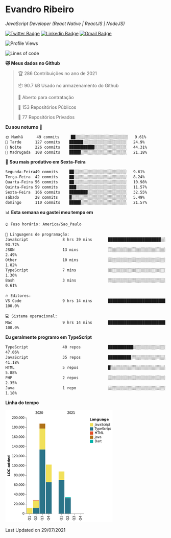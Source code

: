 # Evandro **Ribeiro**

*JavaScript Developer (React Native | ReactJS | NodeJS)*

[![Twitter Badge](https://img.shields.io/badge/-@ribeiroevandro-201B2D?style=flat-square&labelColor=201B2D&logo=twitter&logoColor=white&link=https://twitter.com/ribeiroevandro)](https://twitter.com/ribeiroevandro) 
[![Linkedin Badge](https://img.shields.io/badge/-Evandro%20Ribeiro-201B2D?style=flat-square&logo=Linkedin&logoColor=white&link=https://www.linkedin.com/in/ribeiroevandro)](https://www.linkedin.com/in/ribeiroevandro) 
[![Gmail Badge](https://img.shields.io/badge/-oi@ribeiroevandro.com.br-201B2D?style=flat-square&logo=Gmail&logoColor=white&link=mailto:oi@ribeiroevandro.com.br)](mailto:oi@ribeiroevandro.com.br)


<!--START_SECTION:waka-->
![Profile Views](http://img.shields.io/badge/Visualizac%C3%B5es%20do%20perfil-1-blue)

![Lines of code](https://img.shields.io/badge/Desde%20o%20Hello%20World%20eu%20escrevi-451287%20linhas%20de%20c%C3%B3digo-blue)

**🐱 Meus dados no Github** 

> 🏆 286 Contribuições no ano de 2021
 > 
> 📦 90.7 kB Usado no armazenamento do Github 
 > 
> 💼 Aberto para contratação
 > 
> 📜 153 Repositórios Públicos 
 > 
> 🔑 77 Repositórios Privados  
 > 
**Eu sou noturno 🦉** 

```text
🌞 Manhã      49 commits     ██░░░░░░░░░░░░░░░░░░░░░░░   9.61% 
🌆 Tarde      127 commits    ██████░░░░░░░░░░░░░░░░░░░   24.9% 
🌃 Noite      226 commits    ███████████░░░░░░░░░░░░░░   44.31% 
🌙 Madrugada  108 commits    █████░░░░░░░░░░░░░░░░░░░░   21.18%

```
📅 **Sou mais produtivo em Sexta-Feira** 

```text
Segunda-Feira49 commits     ██░░░░░░░░░░░░░░░░░░░░░░░   9.61% 
Terça-Feira  42 commits     ██░░░░░░░░░░░░░░░░░░░░░░░   8.24% 
Quarta-Feira 56 commits     ██░░░░░░░░░░░░░░░░░░░░░░░   10.98% 
Quinta-Feira 59 commits     ███░░░░░░░░░░░░░░░░░░░░░░   11.57% 
Sexta-Feira  166 commits    ████████░░░░░░░░░░░░░░░░░   32.55% 
sábado       28 commits     █░░░░░░░░░░░░░░░░░░░░░░░░   5.49% 
domingo      110 commits    █████░░░░░░░░░░░░░░░░░░░░   21.57%

```


📊 **Esta semana eu gastei meu tempo em** 

```text
⌚︎ Fuso horário: America/Sao_Paulo

💬 Linguagens de programação: 
JavaScript               8 hrs 39 mins       ███████████████████████░░   93.72% 
JSON                     13 mins             ░░░░░░░░░░░░░░░░░░░░░░░░░   2.49% 
Other                    10 mins             ░░░░░░░░░░░░░░░░░░░░░░░░░   1.82% 
TypeScript               7 mins              ░░░░░░░░░░░░░░░░░░░░░░░░░   1.36% 
Bash                     3 mins              ░░░░░░░░░░░░░░░░░░░░░░░░░   0.61%

🔥 Editores: 
VS Code                  9 hrs 14 mins       █████████████████████████   100.0%

💻 Sistema operacional: 
Mac                      9 hrs 14 mins       █████████████████████████   100.0%

```

**Eu geralmente programo em TypeScript** 

```text
TypeScript               40 repos            ███████████░░░░░░░░░░░░░░   47.06% 
JavaScript               35 repos            ██████████░░░░░░░░░░░░░░░   41.18% 
HTML                     5 repos             █░░░░░░░░░░░░░░░░░░░░░░░░   5.88% 
PHP                      2 repos             ░░░░░░░░░░░░░░░░░░░░░░░░░   2.35% 
Java                     1 repo              ░░░░░░░░░░░░░░░░░░░░░░░░░   1.18%

```


**Linha do tempo**

![Chart not found](https://raw.githubusercontent.com/ribeiroevandro/ribeiroevandro/master/charts/bar_graph.png) 


 Last Updated on 29/07/2021
<!--END_SECTION:waka-->

